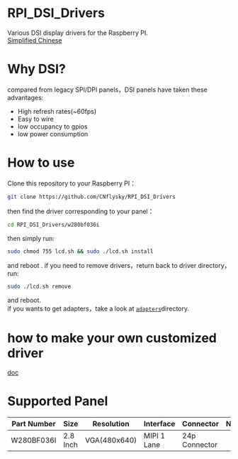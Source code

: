 # RPI_DSI_Drivers
Various DSI display drivers for the Raspberry PI.  
[Simplified Chinese](https://github.com/CNflysky/RPI_DSI_Drivers/blob/main/README_zh.md)
# Why DSI?

compared from legacy SPI/DPI panels，DSI panels have taken these advantages:
- High refresh rates(~60fps)
- Easy to wire
- low occupancy to gpios
- low power consumption

# How to use
Clone this repository to your Raspberry PI：  
```bash
git clone https://github.com/CNflysky/RPI_DSI_Drivers
```
then find the driver corresponding to your panel：  
```bash
cd RPI_DSI_Drivers/w280bf036i
```
then simply run:  
```bash
sudo chmod 755 lcd.sh && sudo ./lcd.sh install
```
and reboot .
if you need to remove drivers，return back to driver directory，run:  
```bash
sudo ./lcd.sh remove
```
and reboot.  
if you wants to get adapters，take a look at [`adapters`](https://github.com/CNflysky/RPI_DSI_Drivers/tree/main/adapters)directory. 
# how to make your own customized driver
[doc](https://github.com/CNflysky/RPI_DSI_Drivers/blob/main/docs/how_to_make_your_custom_driver.md)  

# Supported Panel
| Part Number | Size | Resolution | Interface | Connector | Note |
| ---- | ---- | --- | --- | --- | --- |
|W280BF036I| 2.8 Inch| VGA(480x640) | MIPI 1 Lane | 24p Connector ||
